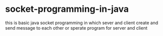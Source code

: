 # socket-programming-in-java
this is basic java socket programming in which sever and client create and send message to each other
or sperate program for server and client
